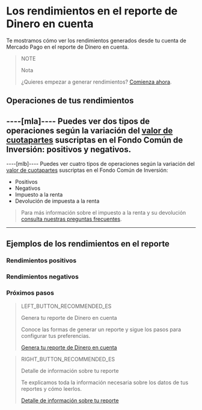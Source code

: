 # Los rendimientos en el reporte de Dinero en cuenta

Te mostramos cómo ver los rendimientos generados desde tu cuenta de Mercado Pago en el reporte de Dinero en cuenta.

> NOTE
>
> Nota
>
> ¿Quieres empezar a generar rendimientos? [Comienza ahora](https://www.mercadopago.com.ar/ayuda/Ayuda_con_tus_Rendimientos_4048).

## Operaciones de tus rendimientos
----[mla]---- 
Puedes ver dos tipos de operaciones según la variación del [valor de cuotapartes](https://www.mercadopago.com.ar/ayuda/Antes-de-invertir_4053) suscriptas en el Fondo Común de Inversión: positivos y negativos.
------------
----[mlb]---- 
Puedes ver cuatro tipos de operaciones según la variación del [valor de cuotapartes](https://www.mercadopago.com.ar/ayuda/Antes-de-invertir_4053) suscriptas en el Fondo Común de Inversión:

* Positivos
* Negativos
* Impuesto a la renta
* Devolución de impuesta a la renta

> Para más información sobre el impuesto a la renta y su devolución [consulta nuestras preguntas frecuentes](https://www.mercadopago.com.br/ajuda/Como-gerar-rendimientos_4265).
------------

## Ejemplos de los rendimientos en el reporte

### Rendimientos positivos

### Rendimientos negativos

### Próximos pasos

> LEFT_BUTTON_RECOMMENDED_ES
>
> Genera tu reporte de Dinero en cuenta
>
> Conoce las formas de generar un reporte y sigue los pasos para configurar tus preferencias.
>
> [Genera tu reporte de Dinero en cuenta](https://www.mercadopago.com.ar/developers/es/guides/reports/account-money/generate/)

> RIGHT_BUTTON_RECOMMENDED_ES
>
> Detalle de información sobre tu reporte
>
> Te explicamos toda la información necesaria sobre los datos de tus reportes y cómo leerlos.
>
> [Detalle de información sobre tu reporte](https://www.mercadopago.com.ar/developers/es/guides/reports/extra/reports-information-details/)